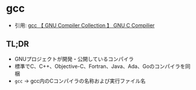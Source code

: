 # gcc
- 引用: [gcc  【 GNU Compiler Collection 】  GNU C Compilier](http://e-words.jp/w/gcc.html)

## TL;DR
- GNUプロジェクトが開発・公開しているコンパイラ
- 標準でC、C++、Objective-C、Fortran、Java、Ada、Goのコンパイラを同梱
- `gcc` -> gcc内のCコンパイラの名称および実行ファイル名
